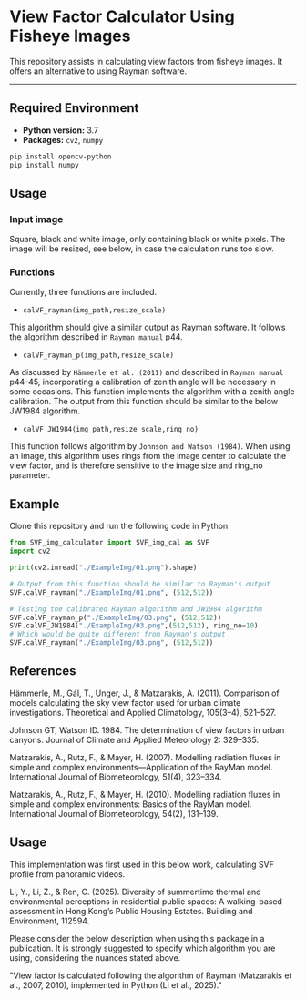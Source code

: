 # View Factor Calculator Using Fisheye Images

This repository assists in calculating view factors from fisheye images. It offers an alternative to using Rayman software.

---

## Required Environment

- **Python version:** 3.7
- **Packages:** `cv2`, `numpy`

```bash
pip install opencv-python
pip install numpy
```

## Usage

### Input image

Square, black and white image, only containing black or white pixels. The image will be resized, see below, in case the calculation runs too slow.

### Functions

Currently, three functions are included.

- `calVF_rayman(img_path,resize_scale)`

This algorithm should give a similar output as Rayman software. It follows the algorithm described in `Rayman manual` p44.

- `calVF_rayman_p(img_path,resize_scale)`

As discussed by `Hämmerle et al. (2011)` and described in `Rayman manual` p44-45, incorporating a calibration of zenith angle will be necessary in some occasions. This function implements the algorithm with a zenith angle calibration. The output from this function should be similar to the below JW1984 algorithm.

- `calVF_JW1984(img_path,resize_scale,ring_no)`

This function follows algorithm by `Johnson and Watson (1984)`. When using an image, this algorithm uses rings from the image center to calculate the view factor, and is therefore sensitive to the image size and ring_no parameter.

## Example

Clone this repository and run the following code in Python.

```python
from SVF_img_calculator import SVF_img_cal as SVF
import cv2

print(cv2.imread("./ExampleImg/01.png").shape)

# Output from this function should be similar to Rayman's output
SVF.calVF_rayman("./ExampleImg/01.png", (512,512))

# Testing the calibrated Rayman algorithm and JW1984 algorithm
SVF.calVF_rayman_p("./ExampleImg/03.png", (512,512))
SVF.calVF_JW1984("./ExampleImg/03.png",(512,512), ring_no=10)
# Which would be quite different from Rayman's output
SVF.calVF_rayman("./ExampleImg/03.png", (512,512))
```

## References

Hämmerle, M., Gál, T., Unger, J., & Matzarakis, A. (2011). Comparison of models calculating the sky view factor used for urban climate investigations. Theoretical and Applied Climatology, 105(3–4), 521–527.

Johnson GT, Watson ID. 1984. The determination of view factors in urban canyons. Journal of Climate and Applied Meteorology 2: 329–335.

Matzarakis, A., Rutz, F., & Mayer, H. (2007). Modelling radiation fluxes in simple and complex environments—Application of the RayMan model. International Journal of Biometeorology, 51(4), 323–334.

Matzarakis, A., Rutz, F., & Mayer, H. (2010). Modelling radiation fluxes in simple and complex environments: Basics of the RayMan model. International Journal of Biometeorology, 54(2), 131–139.

## Usage

This implementation was first used in this below work, calculating SVF profile from panoramic videos.

Li, Y., Li, Z., & Ren, C. (2025). Diversity of summertime thermal and environmental perceptions in residential public spaces: A walking-based assessment in Hong Kong’s Public Housing Estates. Building and Environment, 112594.

Please consider the below description when using this package in a publication. It is strongly suggested to specify which algorithm you are using, considering the nuances stated above.

"View factor is calculated following the algorithm of Rayman (Matzarakis et al., 2007, 2010), implemented in Python (Li et al., 2025)."
